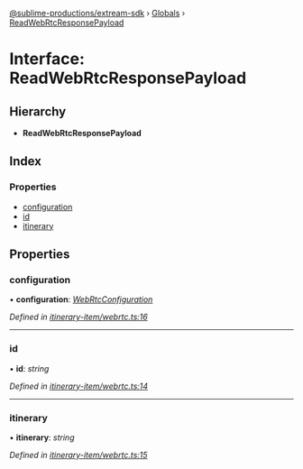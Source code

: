[@sublime-productions/extream-sdk](../README.md) › [Globals](../globals.md) › [ReadWebRtcResponsePayload](readwebrtcresponsepayload.md)

# Interface: ReadWebRtcResponsePayload

## Hierarchy

* **ReadWebRtcResponsePayload**

## Index

### Properties

* [configuration](readwebrtcresponsepayload.md#configuration)
* [id](readwebrtcresponsepayload.md#id)
* [itinerary](readwebrtcresponsepayload.md#itinerary)

## Properties

###  configuration

• **configuration**: *[WebRtcConfiguration](webrtcconfiguration.md)*

*Defined in [itinerary-item/webrtc.ts:16](https://github.com/Extream-SaaS/ex-sdk/blob/f6d569e/src/itinerary-item/webrtc.ts#L16)*

___

###  id

• **id**: *string*

*Defined in [itinerary-item/webrtc.ts:14](https://github.com/Extream-SaaS/ex-sdk/blob/f6d569e/src/itinerary-item/webrtc.ts#L14)*

___

###  itinerary

• **itinerary**: *string*

*Defined in [itinerary-item/webrtc.ts:15](https://github.com/Extream-SaaS/ex-sdk/blob/f6d569e/src/itinerary-item/webrtc.ts#L15)*
